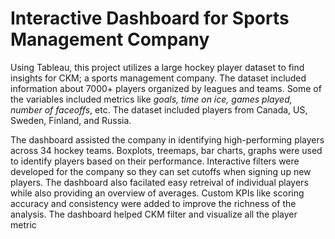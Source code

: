 # Interactive Dashboard for Sports Management Company

Using Tableau, this project utilizes a large hockey player dataset to find insights for CKM; a sports management company. The dataset included information about 7000+ players organized by leagues and teams. Some of the variables included metrics like _goals, time on ice, games played, number of faceoffs_, etc. The dataset included players from Canada, US, Sweden, Finland, and Russia.

The dashboard assisted the company in identifying high-performing players across 34 hockey teams. Boxplots, treemaps, bar charts, graphs were used to identify players based on their performance. Interactive filters were developed for the company so they can set cutoffs when signing up new players. The dashboard also facilated easy retreival of individual players while also providing an overview of averages. Custom KPIs like scoring accuracy and consistency were added to improve the richness of the analysis. The dashboard helped CKM filter and visualize all the player metric

